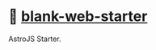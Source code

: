 # 📄 [blank-web-starter]

AstroJS Starter.

[blank-web-starter]: https://npmjs.org/blank-web-starter
